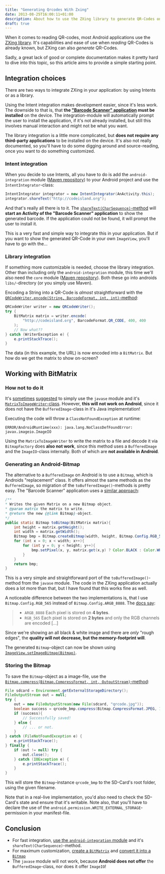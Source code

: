 ```yaml
---
title: "Generating Qrcodes With Zxing"
date: 2013-08-25T16:00:11+01:00
description: About how to use the ZXing library to generate QR-Codes on Android
draft: true
---
```


When it comes to reading QR-codes, most Android applications use the [ZXing library](http://code.google.com/p/zxing). It's capabilities and ease of use when *reading* QR-Codes is already known, but ZXing can also *generate* QR-Codes.

Sadly, a great lack of good or complete documentation makes it pretty hard to dive into this topic, so this article aims to provide a simple starting point.

## Integration choices

There are two ways to integrate ZXing in your application: by using Intents or as a library.

Using the Intent integration makes development easier, since it's less work. The downside to that is, that **the ["Barcode Scanner" application](https://play.google.com/store/apps/details?id=com.google.zxing.client.android) must be installed** on the device. The integration-module will automatically prompt the user to install the application, if it's not already installed, but still this involves manual interaction and might not be what you want.

The library integration is a little more complicated, but **does not require any third-party applications** to be installed on the device. It's also not really documented, so you'll have to do some digging around and source-reading, once you want to do something customized.

### Intent integration

When you decide to use Intents, all you have to do is add the `android-integration` module ([Maven repository](http://repo1.maven.org/maven2/com/google/zxing/android-integration/)) to your Android project and use the `IntentIntegrator`-class:

```java
IntentIntegrator integrator = new IntentIntegrator(AnActivity.this);
integrator.shareText("http://codeisland.org");
```

And that's really all there is to it. The [`shareText(CharSequence)`-method](http://code.google.com/p/zxing/source/browse/trunk/android-integration/src/com/google/zxing/integration/android/IntentIntegrator.java?r=2365#361) will **start an Activity of the "Barcode Scanner" application** to show the generated barcode. If the application could not be found, it will prompt the user to install it.

This is a very fast and simple way to integrate this in your application. But if you want to show the generated QR-Code in your own `ImageView`, you'll have to go with the...

### Library integration

If something more customizable is needed, choose the library integration. Other than including only the `android-integration` module, this time we'll also need the `core` module ([Maven repository](http://repo1.maven.org/maven2/com/google/zxing/core/)). Both these go into androids `libs/`-directory (or you simply use Maven).

Encoding a String into a QR-Code is *almost* straightforward with the [`QRCodeWriter.encode(String, BarcodeFormat, int, int)`-method](http://code.google.com/p/zxing/source/browse/trunk/core/src/com/google/zxing/Writer.java#38):

```java
QRCodeWriter writer = new QRCodeWriter();
try {
    BitMatrix matrix = writer.encode(
        "http://codeisland.org", BarcodeFormat.QR_CODE, 400, 400
    );
    // Now what??
} catch (WriterException e) {
    e.printStackTrace();
}
```

The data (in this example, the URL) is now encoded into a `BitMatrix`. But how do we get the matrix to show on-screen?

## Working with BitMatrix

### How **not** to do it

It's [sometimes](https://groups.google.com/d/msg/zxing/-LjwQAykQ4M/KsONovYDBIUJ) [suggested](http://stackoverflow.com/q/10090797/717341) to simply use the `javase` module and it's [`MatrixToImageWriter`-class](code.google.com/p/zxing/source/browse/trunk/javase/src/com/google/zxing/client/j2se/MatrixToImageWriter.java). However, **this will not work on Android**, since it does not have the `BufferedImage`-class in it's Java implementation!

Executing the code will throw a `ClassNotFoundException` at runtime:

    ERROR/AndroidRuntime(xxx): java.lang.NoClassDefFoundError: javax.imageio.ImageIO

Using the `MatrixToImageWriter` to write the matrix to a file and decode it via `BitmapFactory` does **also not work**, since this method uses a `BufferedImage` and the `ImageIO`-class internally. Both of which are **not available in Android**.

### Generating an Android-Bitmap

The alternative to a `BufferedImage` on Android is to use a `Bitmap`, which is Androids "replacement" class. It offers almost the same methods as the `BufferedImage`, so migration of the `toBufferedImage()`-methods is pretty easy. The "Barcode Scanner" application uses a [similar approach](http://code.google.com/p/zxing/source/browse/trunk/android/src/com/google/zxing/client/android/encode/QRCodeEncoder.java#318):

```java
/**
* Writes the given Matrix on a new Bitmap object.
* @param matrix the matrix to write.
* @return the new {@link Bitmap}-object.
*/
public static Bitmap toBitmap(BitMatrix matrix){
    int height = matrix.getHeight();
    int width = matrix.getWidth();
    Bitmap bmp = Bitmap.createBitmap(width, height, Bitmap.Config.RGB_565);
    for (int x = 0; x < width; x++){
        for (int y = 0; y < height; y++){
            bmp.setPixel(x, y, matrix.get(x,y) ? Color.BLACK : Color.WHITE);
        }
    }
    return bmp;
}
```

This is a very simple and straightforward port of the `toBufferedImage()`-method from the `javase` module. The code in the ZXing application actually does a lot more than that, but I have found that this works fine as well.

A noticeable difference between the two implementations is, that I use `Bitmap.Config.RGB_565` instead of `Bitmap.Config.ARGB_8888`. The [docs say](http://developer.android.com/reference/android/graphics/Bitmap.Config.html):

> * `ARGB_8888` Each pixel is stored on **4 bytes**.
> * `RGB_565` Each pixel is stored on **2 bytes** and only the RGB channels are encoded [...]

Since we're showing an all black & white image and there are *only* "rough edges", the **quality will not decrease, but the memory-footprint will**.

The generated `Bitmap`-object can now be shown using [`ImageView.setImageBitmap(Bitmap)`](http://developer.android.com/reference/android/widget/ImageView.html#setImageBitmap(android.graphics.Bitmap)).

### Storing the Bitmap

To save the `Bitmap`-object as a image-file, use the [`Bitmap.compress(Bitmap.CompressFormat, int, OutputStream)`-method](http://developer.android.com/reference/android/graphics/Bitmap.html#compress%28android.graphics.Bitmap.CompressFormat,%20int,%20java.io.OutputStream%29):

```java
File sdcard = Environment.getExternalStorageDirectory();
FileOutputStream out = null;
try {
    out = new FileOutputStream(new File(sdcard, "qrcode.jpg"));
    boolean success = qrcode_bmp.compress(Bitmap.CompressFormat.JPEG, 100, out);
    if (success){
        // Successfully saved!
    } else {
        // ... or not.
    }
} catch (FileNotFoundException e) {
    e.printStackTrace();
} finally {
    if (out != null) try {
        out.close();
    } catch (IOException e) {
        e.printStackTrace();
    }
}
```

This will store the `Bitmap`-instance `qrcode_bmp` to the SD-Card's root folder, using the given filename.

Note that in a real-live implementation, you'd also need to check the SD-Card's state and ensure that it's writable. Note also, that you'll have to declare the use of the `android.permission.WRITE_EXTERNAL_STORAGE`-permission in your manifest-file.

## Conclusion

* For fast integration, [use the `android-integration` module](#intent-integration) and it's `shareText(CharSequence)`-method.
* For maximum customization, [create a `BitMatrix`](#library-integration) and [convert it into a `Bitmap`](#generating-an-android-bitmap)
* The `javase` module will not work, because **Android does not offer** the `BufferedImage`-class, nor does it offer `ImageIO`!